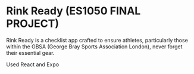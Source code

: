 # Rink Ready (ES1050 FINAL PROJECT)

Rink Ready is a checklist app crafted to ensure athletes, particularly those within the GBSA (George Bray Sports Association London), never forget their essential gear. 

Used React and Expo 
